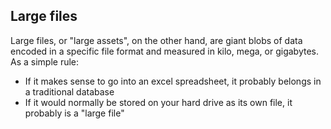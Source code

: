 ## Large files
Large files, or "large assets", on the other hand, are giant blobs of data encoded in a specific file format and measured in kilo, mega, or gigabytes. As a simple rule:

- If it makes sense to go into an excel spreadsheet, it probably belongs in a traditional database
- If it would normally be stored on your hard drive as its own file, it probably is a "large file"